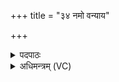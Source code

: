+++
title = "३४ नमो वन्याय"

+++
<details><summary>पदपाठः</summary>

नमः॑। वन्या॑य। च॒। कक्ष्या॑य। च॒। नमः॑। श्र॒वाय॑। च॒। प्र॒ति॒श्र॒वायेति॑ प्रतिऽश्र॒वाय॑। च॒। नमः॑। आ॒शुषे॑णाय। आ॒शुसे॑ना॒येत्या॒शुऽसेना॑य। च॒। आ॒शुर॑था॒येत्या॒शुऽर॑थाय। च॒। नमः॑। शूरा॑य। च॒। अ॒व॒भे॒दिन॒ इत्य॑वऽभे॒दिने॑। च॒। ३४।
</details>

<details><summary>अधिमन्त्रम् (VC)</summary>

- रुद्रा देवताः
- प्रजापतिर्ऋषिः
- स्वराडार्षी त्रिष्टुप्
- धैवतः
</details>